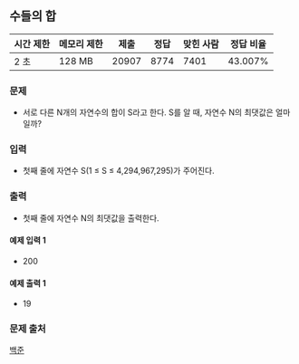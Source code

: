 ## 수들의 합
 
|시간 제한|	메모리 제한|	제출|	정답|	맞힌 사람|	정답 비율|
|---|---|---|---|---|---|
|2 초|	128 MB|	20907|	8774|	7401|	43.007%|

### 문제
- 서로 다른 N개의 자연수의 합이 S라고 한다. S를 알 때, 자연수 N의 최댓값은 얼마일까?

### 입력
- 첫째 줄에 자연수 S(1 ≤ S ≤ 4,294,967,295)가 주어진다.

### 출력
- 첫째 줄에 자연수 N의 최댓값을 출력한다.

#### 예제 입력 1 
- 200
#### 예제 출력 1 
- 19

### 문제 출처
[백준](https://www.acmicpc.net/problem/1789)